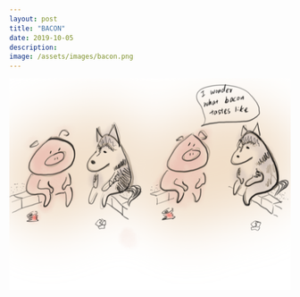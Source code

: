 ```yaml
---
layout: post
title: "BACON"
date: 2019-10-05
description: 
image: /assets/images/bacon.png
---
```


![Placeholder](/assets/images/bacon.png)
